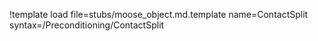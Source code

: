 !template load file=stubs/moose_object.md.template name=ContactSplit syntax=/Preconditioning/ContactSplit